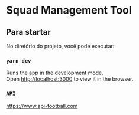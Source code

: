 # Squad Management Tool

## Para startar

No diretório do projeto, você pode executar:

### `yarn dev`

Runs the app in the development mode.\
Open [http://localhost:3000](http://localhost:3000) to view it in the browser.

### `API`

https://www.api-football.com
